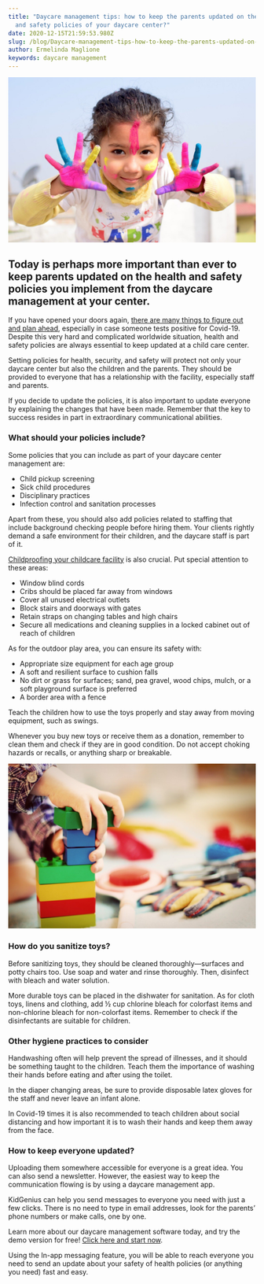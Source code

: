 ```yaml
---
title: "Daycare management tips: how to keep the parents updated on the health
  and safety policies of your daycare center?"
date: 2020-12-15T21:59:53.980Z
slug: /blog/Daycare-management-tips-how-to-keep-the-parents-updated-on-the-health-and-safety-policies-of-your-daycare-center
author: Ermelinda Maglione
keywords: daycare management
---
```

![daycare management](daycare-management.jpg "daycare management")

## Today is perhaps more important than ever to keep parents updated on the health and safety policies you implement from the daycare management at your center.

If you have opened your doors again, [there are many things to figure out and plan ahead](https://trykidgenius.com/blog/what-to-do-if-someone-in-your-child-care-center-tests-positive-for-Covid-19), especially in case someone tests positive for Covid-19. Despite this very hard and complicated worldwide situation, health and safety policies are always essential to keep updated at a child care center.

Setting policies for health, security, and safety will protect not only your daycare center but also the children and the parents. They should be provided to everyone that has a relationship with the facility, especially staff and parents.

If you decide to update the policies, it is also important to update everyone by explaining the changes that have been made. Remember that the key to success resides in part in extraordinary communicational abilities.

### What should your policies include?

Some policies that you can include as part of your daycare center management are:

* Child pickup screening
* Sick child procedures
* Disciplinary practices
* Infection control and sanitation processes

Apart from these, you should also add policies related to staffing that include background checking people before hiring them. Your clients rightly demand a safe environment for their children, and the daycare staff is part of it.

[Childproofing your childcare facility](https://www.howtorunahomedaycare.com/articles/setting-up-your-playroomplay-area-safety-first/) is also crucial. Put special attention to these areas:

* Window blind cords
* Cribs should be placed far away from windows
* Cover all unused electrical outlets
* Block stairs and doorways with gates
* Retain straps on changing tables and high chairs
* Secure all medications and cleaning supplies in a locked cabinet out of reach of children

As for the outdoor play area, you can ensure its safety with:

* Appropriate size equipment for each age group
* A soft and resilient surface to cushion falls
* No dirt or grass for surfaces; sand, pea gravel, wood chips, mulch, or a soft playground surface is preferred
* A border area with a fence

Teach the children how to use the toys properly and stay away from moving equipment, such as swings.

Whenever you buy new toys or receive them as a donation, remember to clean them and check if they are in good condition. Do not accept choking hazards or recalls, or anything sharp or breakable.

![childcare center](childcare-center.jpg "childcare center")

### How do you sanitize toys?

Before sanitizing toys, they should be cleaned thoroughly—surfaces and potty chairs too. Use soap and water and rinse thoroughly. Then, disinfect with bleach and water solution.

More durable toys can be placed in the dishwater for sanitation. As for cloth toys, linens and clothing, add ½ cup chlorine bleach for colorfast items and non-chlorine bleach for non-colorfast items. Remember to check if the disinfectants are suitable for children.

### Other hygiene practices to consider

Handwashing often will help prevent the spread of illnesses, and it should be something taught to the children. Teach them the importance of washing their hands before eating and after using the toilet.

In the diaper changing areas, be sure to provide disposable latex gloves for the staff and never leave an infant alone.

In Covid-19 times it is also recommended to teach children about social distancing and how important it is to wash their hands and keep them away from the face.

### How to keep everyone updated?

Uploading them somewhere accessible for everyone is a great idea. You can also send a newsletter. However, the easiest way to keep the communication flowing is by using a daycare management app.

KidGenius can help you send messages to everyone you need with just a few clicks. There is no need to type in email addresses, look for the parents’ phone numbers or make calls, one by one.

Learn more about our daycare management software today, and try the demo version for free! [Click here and start now](https://trykidgenius.com/).

Using the In-app messaging feature, you will be able to reach everyone you need to send an update about your safety of health policies (or anything you need) fast and easy.